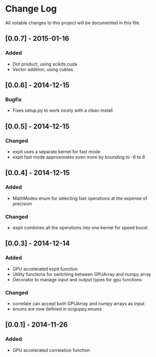 # Change Log
All notable changes to this project will be documented in this file.

## [0.0.7] - 2015-01-16
### Added
- Dot product, using scikits.cuda
- Vector addition, using cublas

## [0.0.6] - 2014-12-15
### Bugfix
- Fixes setup.py to work nicely with a clean install

## [0.0.5] - 2014-12-15
### Changed
- expit uses a separate kernel for fast mode
- expit fast mode approximates even more by bounding to -6 to 6

## [0.0.4] - 2014-12-15
### Added
- MathModes enum for selecting fast operations at the expense of precision

### Changed
- expit combines all the operations into one kernel for speed boost

## [0.0.3] - 2014-12-14
### Added
- GPU accelerated expit function
- Utility functions for switching between GPUArray and numpy array
- Decorator to manage input and output types for gpu functions

### Changed
- correlate can accept both GPUArray and numpy arrays as input
- enums are now defined in sciguppy.enums

## [0.0.1] - 2014-11-26
### Added
- GPU accelerated correlation function
